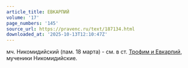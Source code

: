 ```yaml
---
article_title: ЕВКАРПИЙ
volume: '17'
page_numbers: '145'
source_url: https://pravenc.ru/text/187134.html
downloaded_at: '2025-10-13T12:10:47Z'
---
```


мч. Никомидийский (пам. 18 марта) - см. в ст. [Трофим и Евкарпий](<https://pravenc.ru/text/Трофим и Евкарпий.html>), мученики Никомидийские.
